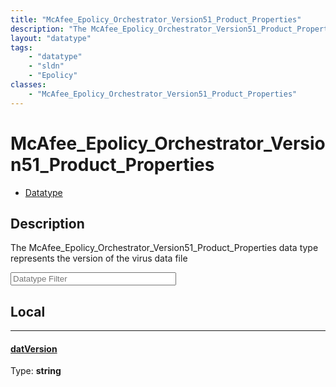 ```yaml
---
title: "McAfee_Epolicy_Orchestrator_Version51_Product_Properties"
description: "The McAfee_Epolicy_Orchestrator_Version51_Product_Properties data type represents the version of the virus data file"
layout: "datatype"
tags:
    - "datatype"
    - "sldn"
    - "Epolicy"
classes:
    - "McAfee_Epolicy_Orchestrator_Version51_Product_Properties"
---
```


# McAfee_Epolicy_Orchestrator_Version51_Product_Properties
<div id='service-datatype'>
    <ul id='sldn-reference-tabs'>
        <li id='datatype'> <a href='/reference/datatypes/McAfee_Epolicy_Orchestrator_Version51_Product_Properties' >Datatype</a></li>
    </ul>
</div>

## Description 


The McAfee_Epolicy_Orchestrator_Version51_Product_Properties data type represents the version of the virus data file





<!-- Filer BEGIN -->
<div class="view-filters">
        <div class="clearfix">
            <div class="search-input-box">
                <input placeholder="Datatype Filter" onkeyup="titleSearch(inputId='prop-input', divId='properties', elementClass='prop-row')" 
                    type="text" id="prop-input" value="" size="30" maxlength="128" class="form-text">
            </div>
        </div>
</div>
<!-- Filer END -->

<div id="properties" class="content">
<div id="localProperties" class="prop-content" >

## Local
<div class="prop-row">

-----
[datVersion]: #datversion
#### [datVersion]
  
<span class="type-label">Type: </span>**string**  



</div>
</div>
<!-- LOCAL PROPERTY END -->

</div>


